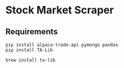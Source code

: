 # Stock Market Scraper

## Requirements

```
pip install alpaca-trade-api pymongo pandas
pip install TA-Lib
```

```
brew install ta-lib
```